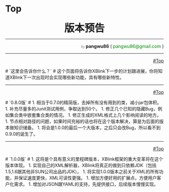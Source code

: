 # Top #
<p align='center'><font size='6'><b>版本预告</b></font></p>

---

<p align='right'> <font color='#AAA' size='1'> <b>By</b> </font>    <b>pangwu86</b> (<font color='#080'> pangwu86@gmail.com </font>)</p>


---


<p align='right'><a href='#Top.md'>#Top</a></p>
# `这里会告诉你什么？` #
这个页面将告诉你XBlink下一步的计划跟进展，你将知道XBlink下一次出现时会实现哪些新功能，具有哪些新特性。




---


<p align='right'><a href='#Top.md'>#Top</a></p>
# `0.8.0版` #
  1. 相当于0.7.0的精简版，去掉所有没有用到的类，减小jar包体积。
  1. 补充尽量多的Junit测试用例，争取达到50个。
  1. 修正几个已知的隐藏Bug，例如集合类中嵌套集合类的情况。
  1. 修正生成的XML格式上几个影响阅读的地方。
  1. 节点相对路径的问题，如果时间充裕的话也将在这个版本解决，算是为后面的版本做知识储备。
  1. 将会是1.0.0的最后一个大版本，之后只会改Bug，所以看不到0.9.0的诞生了。

---


<p align='right'><a href='#Top.md'>#Top</a></p>
# `1.0.0版` #
  1. 这将是个具有意义的里程碑版本，XBlink框架的重大变革将在这个版本体现。
  1. 实现自己的XML解析器，XBlink将真正的做到只依赖JDK（包括1.5,1.6跟其他非SUN公司出品的JDK）。
  1. 将实现1.0.0版本之前关于XML的所有功能，并保证速度更快，XML可读性更强。
  1. 增加方便好用的扩展点，方便用户客户化需求。
  1. 增加对JSON跟YAML的支持，先提供接口，后续版本慢慢实现。